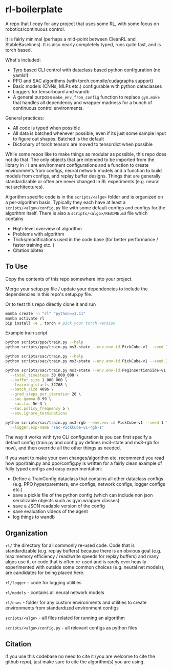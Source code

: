 # rl-boilerplate

A repo that I copy for any project that uses some RL, with some focus on robotics/continuous control.

It is fairly minimal (perhaps a mid-point between CleanRL and StableBaselines). It is also nearly completely typed, runs quite fast, and is torch based.

What's included:
- [Tyro](https://github.com/brentyi/tyro) based CLI control with dataclass based python configuration (no yamls!)
- PPO and SAC algorithms (with torch.compile/cudagraphs support)
- Basic models (CNNs, MLPs etc.) configurable with python dataclasses
- Loggers for tensorboard and wandb
- A general purpose `make_env_from_config` function to replace `gym.make` that handles all dependency and wrapper madness for a bunch of continuous control environments.

General practices:
- All code is typed when possible
- All data is batched whenever possible, even if its just some sample input to figure out shapes. Batched is the default
- Dictionary of torch tensors are moved to tensordict when possible

While some repos like to make things as modular as possible, this repo does not do that. The only objects that are intended to be imported from the library in `rl` are environment configurations and a function to create environments from configs, neural network models and a function to build models from configs, and replay buffer designs. Things that are generally standardizable or often are never changed in RL experiments (e.g. neural net architectures). 

Algorithm specific code is in the `scripts/<algo>` folder and is organized on a per-algorithm basis. Typically they each have at least a `scripts/<algo>/config.py` file with some default configs and configs for the algorithm itself. There is also a `scripts/<algo>/README.md` file which contains
- High-level overview of algorithm
- Problems with algorithm
- Tricks/modifications used in the code base (for better performance / faster training etc. )
- Citation bibtex

## To Use

Copy the contents of this repo somewhere into your project.

Merge your setup.py file / update your dependencies to include the dependencies in this repo's setup.py file.
<!-- 
Replace / update the following files

`environment.yml` - change the name and add/remove pkgs

`pkgname` - rename folder to the actual project name

Then `mamba create env` or `conda create env` -->

Or to test this repo directly clone it and run

```bash
mamba create -n "rl" "python==3.11"
mamba activate rl
pip install -e . torch # pick your torch version
```

Example train script

```bash
python scripts/ppo/train.py --help
python scripts/ppo/train.py ms3-state --env.env-id PickCube-v1 --seed 1 --logger.exp-name "ppo-PickCube-v1-state-1"

python scripts/sac/train.py --help
python scripts/sac/train.py ms3-state --env.env-id PickCube-v1 --seed 1 --logger.exp-name "sac-PickCube-v1-state-1"

python scripts/sac/train.py ms3-state --env.env-id PegInsertionSide-v1 --seed 1 --logger.exp-name "sac-PegInsertionSide-v1-state-1" --num_eval_steps 100 \
  --total_timesteps 30_000_000 \
  --buffer_size 1_000_000 \
  --learning_starts 32768 \
  --batch_size 4096 \
  --grad_steps_per_iteration 20 \
  --sac.gamma 0.99 \
  --sac.tau 5e-3 \
  --sac.policy_frequency 5 \
  --env.ignore_terminations

python scripts/sac/train.py ms3-rgb --env.env-id PickCube-v1 --seed 1 \
  --logger.exp-name "sac-PickCube-v1-rgb-1"
```

The way it works with tyro CLI configuration is you can first specify a default config (train.py and config.py defines ms3-state and ms3-rgb for now), and then override all the other things as needed.

If you want to make your own changes/algorithm etc. recommend you read how ppo/train.py and ppo/config.py is written for a fairly clean example of fully typed configs and easy experimentation:
- Define a TrainConfig dataclass that contains all other dataclass configs (e.g. PPO hyperparemters, env configs, network configs, logger configs etc.)
- save a pickle file of the python config (which can include non json serializable objects such as gym wrapper classes)
- save a JSON readable version of the config
- save evaluation videos of the agent
- log things to wandb

## Organization

`rl/` the directory for all commonly re-used code. Code that is standardizable (e.g. replay buffers) because there is an obvious goal (e.g. max memory efficiency / read/write speeds for replay buffers) and many algos use it, or code that is often re-used and is rarely ever heavily experimented with outside some common choices (e.g. neural net models), are candidates for being placed here.

`rl/logger` - code for logging utilities

`rl/models` - contains all neural network models

`rl/envs` - folder for any custom environments and utilities to create environments from standardized environment configs

`scripts/<algo>` - all files related for running an algorithm

`scripts/<algo>/config.py` - all relevant configs as python files

## Citation

If you use this codebase no need to cite it (you are welcome to cite the github repo), just make sure to cite the algorithm(s) you are using.